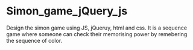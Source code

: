 # Simon_game_jQuery_js
Design the simon game using JS, jQueruy, html and css.
It is a sequence game where someone can check their memorising power by remebering the sequence of color.
